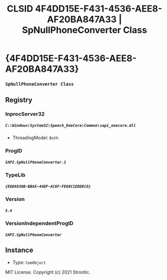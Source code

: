﻿---
title: "CLSID 4F4DD15E-F431-4536-AEE8-AF20BA847A33 | SpNullPhoneConverter Class"
excerpt: What is COM-Object CLSID 4F4DD15E-F431-4536-AEE8-AF20BA847A33?
---

# {4F4DD15E-F431-4536-AEE8-AF20BA847A33}

### `SpNullPhoneConverter Class`

## Registry


### InprocServer32

##### `C:\Windows\System32\Speech_OneCore\Common\sapi_onecore.dll`
* ThreadingModel: `Both`

### ProgID

##### `SAPI.SpNullPhoneConverter.1`

### TypeLib

##### `{E6DA930B-BBA5-44DF-AC6F-FE60C1EDDEC8}`

### Version

##### `5.4`

### VersionIndependentProgID

##### `SAPI.SpNullPhoneConverter`

## Instance

* Type: `ComObject`

MIT License. Copyright (c) 2021 Strontic.


